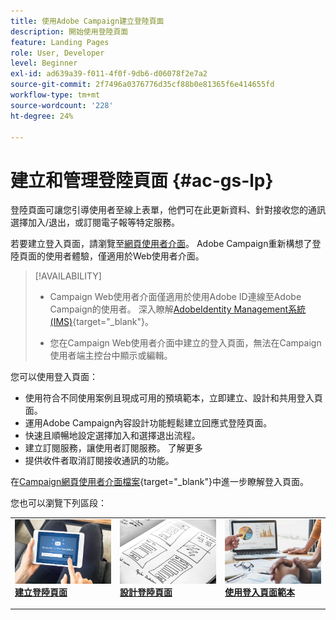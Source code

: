 ```yaml
---
title: 使用Adobe Campaign建立登陸頁面
description: 開始使用登陸頁面
feature: Landing Pages
role: User, Developer
level: Beginner
exl-id: ad639a39-f011-4f0f-9db6-d06078f2e7a2
source-git-commit: 2f7496a0376776d35cf88b0e81365f6e414655fd
workflow-type: tm+mt
source-wordcount: '228'
ht-degree: 24%

---
```


# 建立和管理登陸頁面 {#ac-gs-lp}

登陸頁面可讓您引導使用者至線上表單，他們可在此更新資料、針對接收您的通訊選擇加入/退出，或訂閱電子報等特定服務。

若要建立登入頁面，請瀏覽至[網頁使用者介面](../start/campaign-ui.md#campaign-web-user-interface-ac-web-ui)。 Adobe Campaign重新構想了登陸頁面的使用者體驗，僅適用於Web使用者介面。


>[!AVAILABILITY]
>
>* Campaign Web使用者介面僅適用於使用Adobe ID連線至Adobe Campaign的使用者。 深入瞭解[AdobeIdentity Management系統(IMS)](https://helpx.adobe.com/tw/enterprise/using/identity.html){target="_blank"}。
>
>* 您在Campaign Web使用者介面中建立的登入頁面，無法在Campaign使用者端主控台中顯示或編輯。
>

您可以使用登入頁面：

* 使用符合不同使用案例且現成可用的預填範本，立即建立、設計和共用登入頁面。
* 運用Adobe Campaign內容設計功能輕鬆建立回應式登陸頁面。
* 快速且順暢地設定選擇加入和選擇退出流程。
* 建立訂閱服務，讓使用者訂閱服務。 了解更多
* 提供收件者取消訂閱接收通訊的功能。


在[Campaign網頁使用者介面檔案](https://experienceleague.adobe.com/en/docs/campaign-web/v8/landing-pages/get-started-lp){target="_blank"}中進一步瞭解登入頁面。

您也可以瀏覽下列區段：

<table style="table-layout:fixed"><tr style="border: 0;">
<td>
<a href="https://experienceleague.adobe.com/en/docs/campaign-web/v8/landing-pages/create-lp">
<img alt="銷售機會" src="assets/do-not-localize/lp-subscription.jpeg">
</a>
<div><a href="https://experienceleague.adobe.com/en/docs/campaign-web/v8/landing-pages/create-lp"><strong>建立登陸頁面</strong>
</div>
<p>
</td>
<td>
<a href="https://experienceleague.adobe.com/en/docs/campaign-web/v8/landing-pages/lp-content">
<img alt="驗證" src="assets/do-not-localize//lp-design.jpg">
</a>
<div>
<a href="https://experienceleague.adobe.com/en/docs/campaign-web/v8/landing-pages/lp-content"><strong>設計登陸頁面</strong></a>
</div>
<p>
</td>
<td>
<a href="https://experienceleague.adobe.com/en/docs/campaign-web/v8/landing-pages/lp-templates">
<img alt="驗證" src="assets/do-not-localize/lp-reporting.jpg">
</a>
<div>
<a href="https://experienceleague.adobe.com/en/docs/campaign-web/v8/landing-pages/lp-templates"><strong>使用登入頁面範本</strong></a>
</div>
<p>
</td>
</tr></table>
